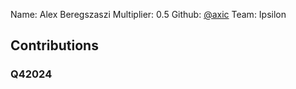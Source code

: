 Name: Alex Beregszaszi
Multiplier: 0.5
Github: [@axic](https://github.com/axic)
Team: Ipsilon

## Contributions
### Q42024
